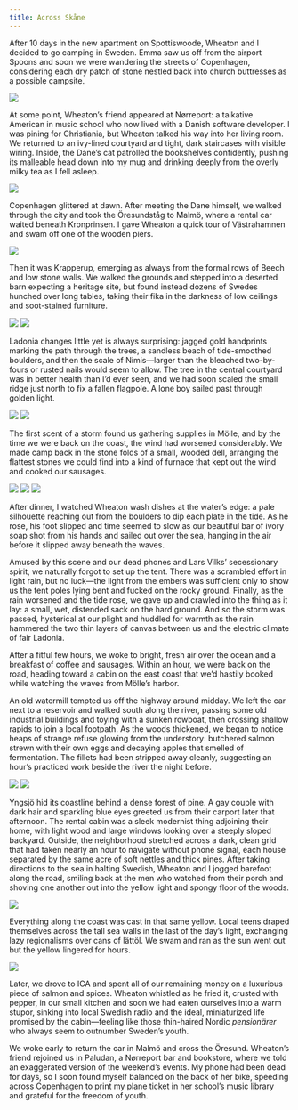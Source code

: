 ```yaml
---
title: Across Skåne
---
```

After 10 days in the new apartment on Spottiswoode, Wheaton and I decided to go camping in Sweden. Emma saw us off from the airport Spoons and soon we were wandering the streets of Copenhagen, considering each dry patch of stone nestled back into church buttresses as a possible campsite.

![](/posts/2018-09-28/copenhagen1.jpg)

At some point, Wheaton’s friend appeared at Nørreport: a talkative American in music school who now lived with a Danish software developer. I was pining for Christiania, but Wheaton talked his way into her living room. We returned to an ivy-lined courtyard and tight, dark staircases with visible wiring. Inside, the Dane’s cat patrolled the bookshelves confidently, pushing its malleable head down into my mug and drinking deeply from the overly milky tea as I fell asleep.

![](/posts/2018-09-28/copenhagen2.jpg)

Copenhagen glittered at dawn. After meeting the Dane himself, we walked through the city and took the Öresundståg to Malmö, where a rental car waited beneath Kronprinsen. I gave Wheaton a quick tour of Västrahamnen and swam off one of the wooden piers.

![](/posts/2018-09-28/copenhagen3.jpg)

Then it was Krapperup, emerging as always from the formal rows of Beech and low stone walls. We walked the grounds and stepped into a deserted barn expecting a heritage site, but found instead dozens of Swedes hunched over long tables, taking their fika in the darkness of low ceilings and soot-stained furniture.

![](/posts/2018-09-28/krapperup1.jpeg)
![](/posts/2018-09-28/krapperup2.jpeg)

Ladonia changes little yet is always surprising: jagged gold handprints marking the path through the trees, a sandless beach of tide-smoothed boulders, and then the scale of Nimis—larger than the bleached two-by-fours or rusted nails would seem to allow. The tree in the central courtyard was in better health than I’d ever seen, and we had soon scaled the small ridge just north to fix a fallen flagpole. A lone boy sailed past through golden light.

![](/posts/2018-09-28/ladonia1.jpeg)
![](/posts/2018-09-28/ladonia2.jpeg)

The first scent of a storm found us gathering supplies in Mölle, and by the time we were back on the coast, the wind had worsened considerably. We made camp back in the stone folds of a small, wooded dell, arranging the flattest stones we could find into a kind of furnace that kept out the wind and cooked our sausages.

![](/posts/2018-09-28/ladonia3.jpeg)
![](/posts/2018-09-28/furnace1.jpeg)
![](/posts/2018-09-28/furnace2.jpeg)

After dinner, I watched Wheaton wash dishes at the water’s edge: a pale silhouette reaching out from the boulders to dip each plate in the tide. As he rose, his foot slipped and time seemed to slow as our beautiful bar of ivory soap shot from his hands and sailed out over the sea, hanging in the air before it slipped away beneath the waves.

Amused by this scene and our dead phones and Lars Vilks’ secessionary spirit, we naturally forgot to set up the tent. There was a scrambled effort in light rain, but no luck—the light from the embers was sufficient only to show us the tent poles lying bent and fucked on the rocky ground. Finally, as the rain worsened and the tide rose, we gave up and crawled into the thing as it lay: a small, wet, distended sack on the hard ground. And so the storm was passed, hysterical at our plight and huddled for warmth as the rain hammered the two thin layers of canvas between us and the electric climate of fair Ladonia.


After a fitful few hours, we woke to bright, fresh air over the ocean and a breakfast of coffee and sausages. Within an hour, we were back on the road, heading toward a cabin on the east coast that we’d hastily booked while watching the waves from Mölle’s harbor.

An old watermill tempted us off the highway around midday. We left the car next to a reservoir and walked south along the river, passing some old industrial buildings and toying with a sunken rowboat, then crossing shallow rapids to join a local footpath. As the woods thickened, we began to notice heaps of strange refuse glowing from the understory: butchered salmon strewn with their own eggs and decaying apples that smelled of fermentation. The fillets had been stripped away cleanly, suggesting an hour’s practiced work beside the river the night before.

![](/posts/2018-09-28/fish.jpeg)
![](/posts/2018-09-28/apples.jpeg)

Yngsjö hid its coastline behind a dense forest of pine. A gay couple with dark hair and sparkling blue eyes greeted us from their carport later that afternoon. The rental cabin was a sleek modernist thing adjoining their home, with light wood and large windows looking over a steeply sloped backyard. Outside, the neighborhood stretched across a dark, clean grid that had taken nearly an hour to navigate without phone signal, each house separated by the same acre of soft nettles and thick pines. After taking directions to the sea in halting Swedish, Wheaton and I jogged barefoot along the road, smiling back at the men who watched from their porch and shoving one another out into the yellow light and spongy floor of the woods.

![](/posts/2018-09-28/yngsjo1.jpg)

Everything along the coast was cast in that same yellow. Local teens draped themselves across the tall sea walls in the last of the day’s light, exchanging lazy regionalisms over cans of lättöl. We swam and ran as the sun went out but the yellow lingered for hours.

![](/posts/2018-09-28/yngsjo2.jpg)

Later, we drove to ICA and spent all of our remaining money on a luxurious piece of salmon and spices. Wheaton whistled as he fried it, crusted with pepper, in our small kitchen and soon we had eaten ourselves into a warm stupor, sinking into local Swedish radio and the ideal, miniaturized life promised by the cabin—feeling like those thin-haired Nordic *pensionärer* who always seem to outnumber Sweden’s youth.

We woke early to return the car in Malmö and cross the Öresund. Wheaton’s friend rejoined us in Paludan, a Nørreport bar and bookstore, where we told an exaggerated version of the weekend’s events. My phone had been dead for days, so I soon found myself balanced on the back of her bike, speeding across Copenhagen to print my plane ticket in her school’s music library and grateful for the freedom of youth.

